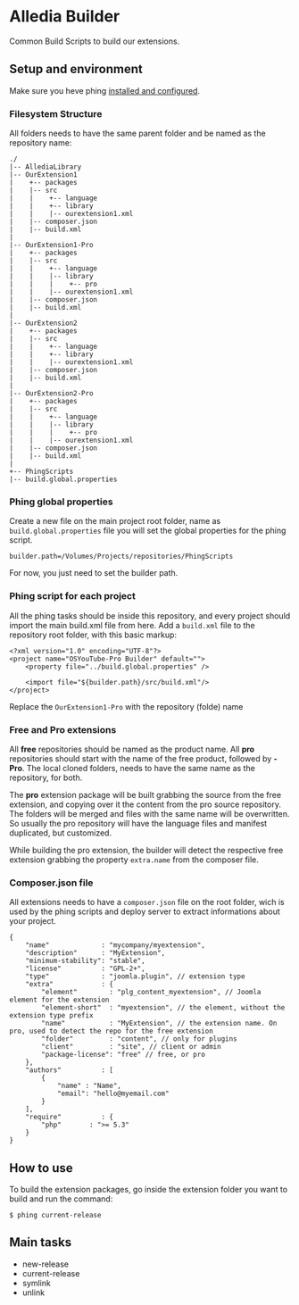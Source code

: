 Alledia Builder
===========

Common Build Scripts to build our extensions.

## Setup and environment

Make sure you heve phing [installed and configured](http://www.phing.info/trac/wiki/Users/Installation).

### Filesystem Structure

All folders needs to have the same parent folder and be named as the repository name:

    ./
    |-- AllediaLibrary
    |-- OurExtension1
    |    +-- packages
    |    |-- src
    |    |    +-- language
    |    |    +-- library
    |    |    |-- ourextension1.xml
    |    |-- composer.json
    |    |-- build.xml
    |
    |-- OurExtension1-Pro
    |    +-- packages
    |    |-- src
    |    |    +-- language
    |    |    |-- library
    |    |    |    +-- pro
    |    |    |-- ourextension1.xml
    |    |-- composer.json
    |    |-- build.xml
    |
    |-- OurExtension2
    |    +-- packages
    |    |-- src
    |    |    +-- language
    |    |    +-- library
    |    |    |-- ourextension1.xml
    |    |-- composer.json
    |    |-- build.xml
    |
    |-- OurExtension2-Pro
    |    +-- packages
    |    |-- src
    |    |    +-- language
    |    |    |-- library
    |    |    |    +-- pro
    |    |    |-- ourextension1.xml
    |    |-- composer.json
    |    |-- build.xml
    |
    +-- PhingScripts
    |-- build.global.properties


### Phing global properties

Create a new file on the main project root folder, name as `build.global.properties` file you will set the global properties for the phing script.

    builder.path=/Volumes/Projects/repositories/PhingScripts

For now, you just need to set the builder path.

### Phing script for each project

All the phing tasks should be inside this repository, and every project should import the main build.xml file from here.
Add a `build.xml` file to the repository root folder, with this basic markup:

    <?xml version="1.0" encoding="UTF-8"?>
    <project name="OSYouTube-Pro Builder" default="">
        <property file="../build.global.properties" />

        <import file="${builder.path}/src/build.xml"/>
    </project>

Replace the `OurExtension1-Pro` with the repository (folde) name

### Free and Pro extensions
All **free** repositories should be named as the product name.
All **pro** repositories should start with the name of the free product, followed by **-Pro**. The local cloned folders, needs to have the same name as the repository, for both.

The **pro** extension package will be built grabbing the source from the free extension, and copying over it the content from the pro source repository. The folders will be merged and files with the same name will be overwritten. So usually the pro repository will have the language files and manifest duplicated, but customized.

While building the pro extension, the builder will detect the respective free extension grabbing the property `extra.name` from the composer file.

### Composer.json file

All extensions needs to have a `composer.json` file on the root folder, wich is used by the phing scripts and deploy server to extract informations about your project.

    {
        "name"             : "mycompany/myextension",
        "description"      : "MyExtension",
        "minimum-stability": "stable",
        "license"          : "GPL-2+",
        "type"             : "joomla.plugin", // extension type
        "extra"            : {
            "element"        : "plg_content_myextension", // Joomla element for the extension
            "element-short"  : "myextension", // the element, without the extension type prefix
            "name"           : "MyExtension", // the extension name. On pro, used to detect the repo for the free extension
            "folder"         : "content", // only for plugins
            "client"         : "site", // client or admin
            "package-license": "free" // free, or pro
        },
        "authors"          : [
            {
                "name" : "Name",
                "email": "hello@myemail.com"
            }
        ],
        "require"          : {
            "php"       : ">= 5.3"
        }
    }

## How to use

To build the extension packages, go inside the extension folder you want to build and run the command:

    $ phing current-release

## Main tasks

* new-release
* current-release
* symlink
* unlink
